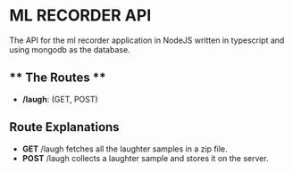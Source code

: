 # **ML RECORDER API**

The API for the ml recorder application in NodeJS written in typescript and using mongodb as the database.

## ** The Routes **

- **/laugh**: (GET, POST)

## Route Explanations

- **GET** /laugh fetches all the laughter samples in a zip file.
- **POST** /laugh collects a laughter sample and stores it on the server.

